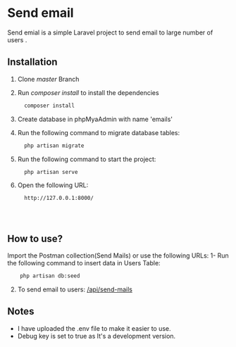 # Send email

Send emial is a simple Laravel project to send email  to large number of  users .

## Installation 
1. Clone *master* Branch

2. Run *composer install* to install the dependencies

   ```bash
     composer install
   ```
3. Create database in phpMyaAdmin with name 'emails' 
3. Run the following command to migrate database tables:
   
   ```bash
     php artisan migrate
   ```

3. Run the following command to start the project:
   ```bash
     php artisan serve
   ```

4. Open the following URL:

   ```bash
     http://127.0.0.1:8000/
   ```


   ```



## How to use?
Import the Postman collection(Send Mails) or use the following URLs:
1- Run the following command to insert data in Users Table:
 ```bash
     php artisan db:seed
   ```
2. To send email to users: [/api/send-mails](http://127.0.0.1:8000/api/send-mails)



   
## Notes
* I have uploaded the .env file to make it easier to use.
* Debug key is set to true as It's a development version.

